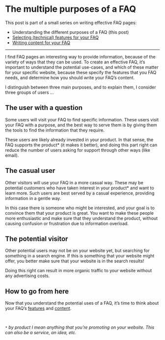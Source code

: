 # The multiple purposes of a FAQ

<!-- DATE: 2020-09-20 -->

This post is part of a small series on writing effective FAQ pages:

* Understanding the different purposes of a FAQ (this post)
* [Selecting (technical) features for your FAQ](faq-features.html)
* [Writing content for your FAQ](faq-write.html)

----

I find FAQ pages an interesting way to provide information, because of the variety of ways that they can be used. To create an effective FAQ, it’s important to understand the potential use-cases, and which of these matter for your specific website, because these specify the features that you FAQ needs, and determine how you should write your FAQ’s content.

I distinguish between three main purposes, and to explain them, I consider three groups of users ...

## The user with a question

Some users will visit your FAQ to find specific information. These users visit your FAQ with a purpose, and the best way to serve them is by giving them the tools to find the information that they require.

These users are likely already invested in your product. In that sense, the FAQ supports the product* (it makes it better), and doing this part right can reduce the number  of users asking for support through other ways (like email).

## The casual user

Other visitors will use your FAQ in a more casual way. These may be potential customers who have taken interest in your product* and want to learn more. Such users are best served by a casual experience, providing information in a gentle way.

In this case there is someone who might be interested, and your goal is to convince them that your product is great. You want to make these people more enthusiastic and make sure that they understand the product, without causing confusion or frustration due to information overload.

## The potential visitor

Other potential users may not be on your website yet, but searching for something in a search engine. If this is something that your website might offer, you better make sure that your website is in the search results!

Doing this right can result in more organic traffic to your website without any advertising costs.


## How to go from here

Now that you understand the potential uses of a FAQ, it’s time to think about your FAQ’s [features](faq-features.html) and [content](faq-write.html).

<br />

`*` *by product I mean anything that you’re promoting on your website. This can also be a service, an idea, etc.*
